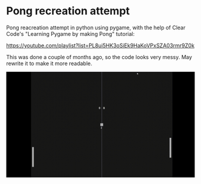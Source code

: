 # Pong recreation attempt

Pong reacreation attempt in python using pygame, with the help of Clear Code's "Learning Pygame by making Pong" tutorial: 

https://youtube.com/playlist?list=PL8ui5HK3oSiEk9HaKoVPxSZA03rmr9Z0k

This was done a couple of months ago, so the code looks very messy. May rewrite it to make it more readable.

![PONG](./pong.gif)
